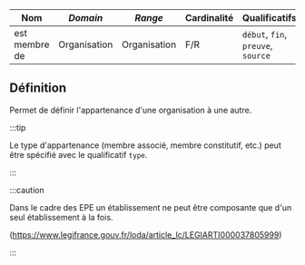 | **Nom**       | ***Domain*** | ***Range***  | **Cardinalité** | **Qualificatifs**                  |
| ------------- | ------------ | ------------ | --------------- | ---------------------------------- |
| est membre de | Organisation | Organisation | F/R             | `début`, `fin`, `preuve`, `source` |

## Définition

Permet de définir l'appartenance d'une organisation à une autre.


:::tip

Le type d'appartenance (membre associé, membre constitutif, etc.) peut être spécifié avec le qualificatif `type`.

:::

:::caution

Dans le cadre des EPE un établissement ne peut être composante que d'un seul établissement à la fois.

(https://www.legifrance.gouv.fr/loda/article_lc/LEGIARTI000037805999)

:::